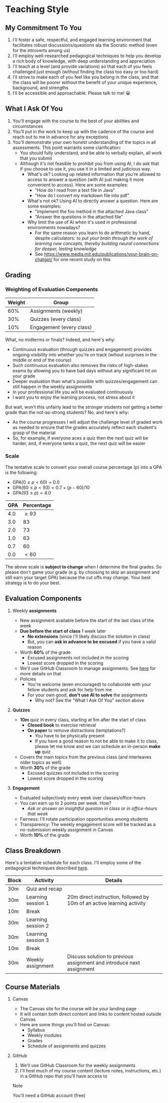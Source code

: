 # Teaching Style

## My Commitment To You

1. I'll foster a safe, respectful, and engaged learning environment that facilitates robust discussions/questions ala the Socratic method (even for the introverts among us)
2. I'll employ well-researched pedagogical techniques to help you develop a rich body of knowledge, with deep understanding and appreciation
3. I'll teach at a level (and provide variations) so that each of you feels challenged just enough (without finding the class too easy or too hard)
4. I'll strive to make each of you feel like you belong in the class, and that the class will be poorer without the benefit of your unique experience, background, and strengths
5. I'll be accessible and approachable. Please talk to me! 😀


## What I Ask Of You

1. You'll engage with the course to the best of your abilities and circumstances
2. You'll put in the work to keep up with the cadence of the course and reach out to me in advance for any exceptions
3. You'll demonstrate your own honest understanding of the topics in all assessments. This point warrants some clarification:
   - You should fully understand, and be able to verbally explain, all work that you submit
   - Although it's not feasible to prohibit you from using AI, I do ask that if you choose to use it, you use it in a limited and judicious way. 
     - What's ok? Looking up related information that you're allowed to access to answer a question (with AI just making it more convenient to access). Here are some examples:
       - "How do I read from a text file in Java"
       - "How do I convert my markdown file into pdf"
     - What's not ok? Using AI to directly answer a question. Here are some examples:
       - "Implement the foo method in the attached Java class"
       - "Answer the questions in the attached file"
     - Why limit the use of AI when it's used in professional environments nowadays?
       - For the same reason you learn to do arithmetic by hand, despite calculators: to *put your brain through the work of learning new concepts, thereby building neural connections for deeper, lasting knowledge*
       - See https://www.media.mit.edu/publications/your-brain-on-chatgpt/ for one recent study on this


## Grading

### Weighting of Evaluation Components

| Weight | Group                    |
| ------ | ------------------------ |
| 60%    | Assignments (weekly)     |
| 30%    | Quizzes (every class)    |
| 10%    | Engagement (every class) |

What, no midterms or finals? Indeed, and here's why:

- Continuous evaluation (through quizzes and engagement) provides ongoing visibility into whether you're on track (wihout surprises in the middle or end of the course)
- Such continuous evaluation also removes the risks of high-stakes exams by allowing you to have bad days without any significant hit on your grade
- Deeper evaluation than what's possible with quizzes/engagement can still happen in the weekly assignments
- In your professional life you will be evaluated continuously
- I want you to enjoy the learning process, not stress about it

But wait, won't this unfairly lead to the stronger students not getting a better grade than the not-as-strong students? No, and here's why:

- As the course progresses I will adjust the challenge level of graded work as needed to ensure that the grades accurately reflect each student's grasp of the material
- So, for example, if everyone aces a quiz then the next quiz will be harder, and, if everyone tanks a quiz, the next quiz will be easier

### Scale

The tentative scale to convert your overall course percentage (p) into a GPA is the following:

- $\text{GPA}(0 \le p \lt 60) = 0.0$
- $\text{GPA}(60 \le p \lt 93) = 0.7 + (p - 60)/10$
- $\text{GPA}(93 \le p) = 4.0$

| GPA  | Percentage |
| :--- | :--------- |
| 4.0  | $\ge 93$   |
| 3.0  | 83         |
| 2.0  | 73         |
| 1.0  | 63         |
| 0.7  | 60         |
| 0.0  | $\lt 60$   |

The above scale is **subject to change** when I determine the final grades. So please don't game your grade (e.g. by choosing to skip an assignment and still earn your target GPA) because the cut offs may change. Your best strategy is to do your best.

## Evaluation Components

1. Weekly **assignments**
   - New assignment available before the start of the last class of the week
   - **Due before the start of class** 1 week later
     - **No extensions** (since I'll likely discuss the solution in class)
     - But, you can **ask in advance to be excused** if you have a valid reason 
   - Worth **60%** of the grade
     - Excused assignments not included in the scoring
     - Lowest score dropped in the scoring
   - We'll use GitHub Classroom to manage assignments. See [here](./gh-classroom.md) for more details on that
   - Policies
     - You're welcome (even encouraged) to collaborate with your fellow students and ask for help from me
     - For your own good, **don't use AI to solve** the assignments
       - Why not? See the "What I Ask Of You" section above
2. **Quizzes**
   - **10m** quiz in every class, starting at 5m after the start of class
     - **Closed book** to exercise retrieval
     - **On paper** to remove distractions (temptations?)
       - You have to be physically present
       - If you have a good reason to not be able to make it to class, please let me know and we can schedule an in-person **make up** quiz
    - Covers the main topics from the previous class (and interleaves older topics as well)
    - Worth **30%** of the grade
      - Excused quizzes not included in the scoring
      - Lowest score dropped in the scoring
3. **Engagement**

   - Evaluated subjectively every week over classes/office-hours
   - You can earn up to 2 points per week. How?
     - *Ask or answer an insightful question in class or in office-hours that week*
   - Fairness: I'll rotate participation opportunities among students 
   - Transparency: The weekly engagement score will be tracked as a no-submission weekly assignment in Canvas
    - Worth **10%** of the grade


## Class Breakdown

Here's a tentative schedule for each class. I'll employ some of the pedagogical techniques described [here](./pedagogy.md).

| Block | Activity           | Details                                                                |
| ----- | ------------------ | ---------------------------------------------------------------------- |
| 30m   | Quiz and recap     |                                                                        |
| 30m   | Learning session 1 | 20m direct instruction, followed by 10m of an active learning activity |
| 10m   | Break              |                                                                        |
| 30m   | Learning session 2 |                                                                        |
| 30m   | Learning session 3 |                                                                        |
| 10m   | Break              |                                                                        |
| 30m   | Weekly assignment  | Discuss solution to previous assignment and introduce next assignment  |

## Course Materials

1. Canvas

   - The Canvas site for the course will be your landing page
   - It will contain both direct content and links to content hosted outside Canvas
   - Here are some things you'll find on Canvas:
     - Syllabus
     - Weekly modules
     - Grades
     - Schedule of assignments and quizzes

2. GitHub

   1. We'll use GitHub Classroom for the weekly assignments
   2. I'll host much of my course content (lecture notes, instructions, etc.) in a GitHub repo that you'll have access to

    > [!NOTE]
    > You'll need a GitHub account (free)
